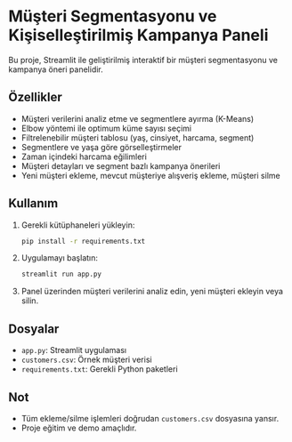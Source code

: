 # Müşteri Segmentasyonu ve Kişiselleştirilmiş Kampanya Paneli

Bu proje, Streamlit ile geliştirilmiş interaktif bir müşteri segmentasyonu ve kampanya öneri panelidir.

## Özellikler
- Müşteri verilerini analiz etme ve segmentlere ayırma (K-Means)
- Elbow yöntemi ile optimum küme sayısı seçimi
- Filtrelenebilir müşteri tablosu (yaş, cinsiyet, harcama, segment)
- Segmentlere ve yaşa göre görselleştirmeler
- Zaman içindeki harcama eğilimleri
- Müşteri detayları ve segment bazlı kampanya önerileri
- Yeni müşteri ekleme, mevcut müşteriye alışveriş ekleme, müşteri silme

## Kullanım
1. Gerekli kütüphaneleri yükleyin:
   ```bash
   pip install -r requirements.txt
   ```
2. Uygulamayı başlatın:
   ```bash
   streamlit run app.py
   ```
3. Panel üzerinden müşteri verilerini analiz edin, yeni müşteri ekleyin veya silin.

## Dosyalar
- `app.py`: Streamlit uygulaması
- `customers.csv`: Örnek müşteri verisi
- `requirements.txt`: Gerekli Python paketleri

## Not
- Tüm ekleme/silme işlemleri doğrudan `customers.csv` dosyasına yansır.
- Proje eğitim ve demo amaçlıdır.
